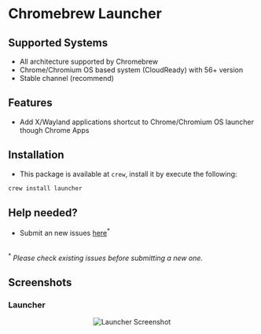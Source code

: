 # Chromebrew Launcher
## Supported Systems
- All architecture supported by Chromebrew
- Chrome/Chromium OS based system (CloudReady) with 56+ version
- Stable channel (recommend)
## Features
- Add X/Wayland applications shortcut to Chrome/Chromium OS launcher though Chrome Apps
## Installation
- This package is available at `crew`, install it by execute the following:
```bash
crew install launcher
```
## Help needed?
- Submit an new issues [here](https://github.com/skycocker/chromebrew/issues)<sup>*</sup>
<br>
<sup>*</sup> <em>Please check existing issues before submitting a new one.</em>

## Screenshots
### Launcher
<p align="center"><img src="/launcher/screenshots/launcher.png" alt="Launcher Screenshot" /></p>
